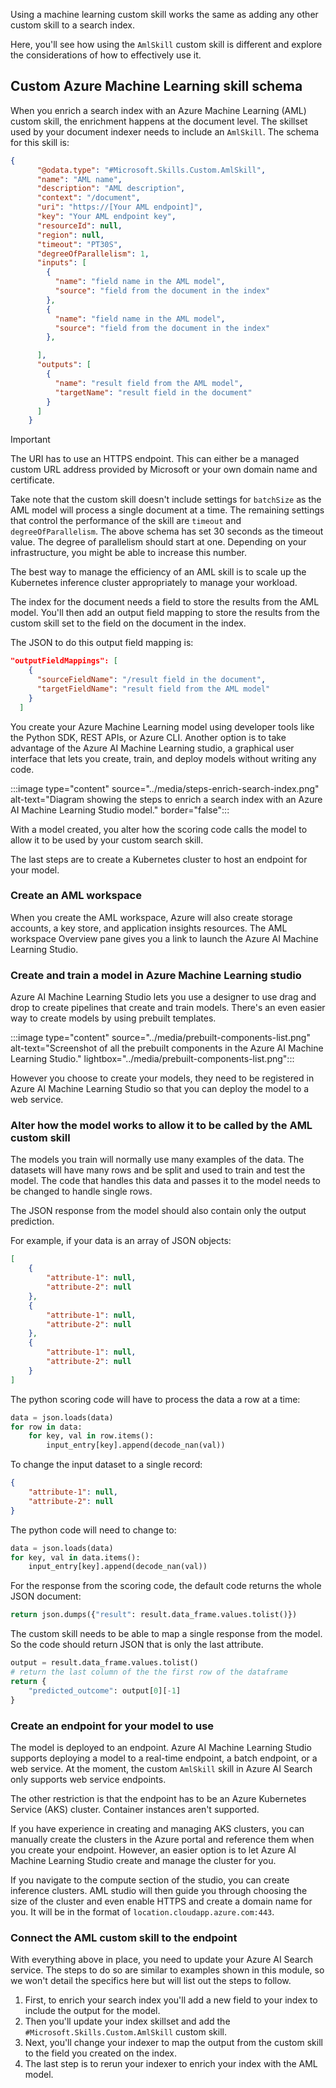 Using a machine learning custom skill works the same as adding any other custom skill to a search index.

Here, you'll see how using the `AmlSkill` custom skill is different and explore the considerations of how to effectively use it.

## Custom Azure Machine Learning skill schema

When you enrich a search index with an Azure Machine Learning (AML) custom skill, the enrichment happens at the document level. The skillset used by your document indexer needs to include an `AmlSkill`. The schema for this skill is:

```json
{
      "@odata.type": "#Microsoft.Skills.Custom.AmlSkill",
      "name": "AML name",
      "description": "AML description",
      "context": "/document",
      "uri": "https://[Your AML endpoint]",
      "key": "Your AML endpoint key",
      "resourceId": null,
      "region": null,
      "timeout": "PT30S",
      "degreeOfParallelism": 1,
      "inputs": [
        {
          "name": "field name in the AML model",
          "source": "field from the document in the index"
        },
        {
          "name": "field name in the AML model",
          "source": "field from the document in the index"
        },

      ],
      "outputs": [
        {
          "name": "result field from the AML model",
          "targetName": "result field in the document"
        }
      ]
    }
```

> [!IMPORTANT]
> The URI has to use an HTTPS endpoint. This can either be a managed custom URL address provided by Microsoft or your own domain name and certificate.

Take note that the custom skill doesn't include settings for `batchSize` as the AML model will process a single document at a time. The remaining settings that control the performance of the skill are `timeout` and `degreeOfParallelism`. The above schema has set 30 seconds as the timeout value. The degree of parallelism should start at one. Depending on your infrastructure, you might be able to increase this number.

The best way to manage the efficiency of an AML skill is to scale up the Kubernetes inference cluster appropriately to manage your workload.

The index for the document needs a field to store the results from the AML model. You'll then add an output field mapping to store the results from the custom skill set to the field on the document in the index.

The JSON to do this output field mapping is:

```json
"outputFieldMappings": [
    {
      "sourceFieldName": "/result field in the document",
      "targetFieldName": "result field from the AML model"
    }
  ]
```

You create your Azure Machine Learning model using developer tools like the Python SDK, REST APIs, or Azure CLI. Another option is to take advantage of the Azure AI Machine Learning studio, a graphical user interface that lets you create, train, and deploy models without writing any code.

:::image type="content" source="../media/steps-enrich-search-index.png" alt-text="Diagram showing the steps to enrich a search index with an Azure AI Machine Learning Studio model." border="false":::

With a model created, you alter how the scoring code calls the model to allow it to be used by your custom search skill.

The last steps are to create a Kubernetes cluster to host an endpoint for your model.

### Create an AML workspace

When you create the AML workspace, Azure will also create storage accounts, a key store, and application insights resources. The AML workspace Overview pane gives you a link to launch the Azure AI Machine Learning Studio.

### Create and train a model in Azure Machine Learning studio

Azure AI Machine Learning Studio  lets you use a designer to use drag and drop to create pipelines that create and train models. There's an even easier way to create models by using prebuilt templates.

:::image type="content" source="../media/prebuilt-components-list.png" alt-text="Screenshot of all the prebuilt components in the Azure AI Machine Learning Studio." lightbox="../media/prebuilt-components-list.png":::

However you choose to create your models, they need to be registered in Azure AI Machine Learning Studio so that you can deploy the model to a web service.

### Alter how the model works to allow it to be called by the AML custom skill

The models you train will normally use many examples of the data. The datasets will have many rows and be split and used to train and test the model. The code that handles this data and passes it to the model needs to be changed to handle single rows.

The JSON response from the model should also contain only the output prediction.

For example, if your data is an array of JSON objects:

```json
[ 
    {
        "attribute-1": null,
        "attribute-2": null
    },
    {
        "attribute-1": null,
        "attribute-2": null
    },
    {
        "attribute-1": null,
        "attribute-2": null
    }
]
```

The python scoring code will have to process the data a row at a time:

```python
data = json.loads(data)
for row in data:
    for key, val in row.items():
        input_entry[key].append(decode_nan(val))
```

To change the input dataset to a single record:

```json
{
    "attribute-1": null,
    "attribute-2": null
}
```

The python code will need to change to:

```python
data = json.loads(data)
for key, val in data.items():
    input_entry[key].append(decode_nan(val))
```

For the response from the scoring code, the default code returns the whole JSON document:

```python
return json.dumps({"result": result.data_frame.values.tolist()})
```

The custom skill needs to be able to map a single response from the model. So the code should return JSON that is only the last attribute.

```python
output = result.data_frame.values.tolist()
# return the last column of the the first row of the dataframe
return {
    "predicted_outcome": output[0][-1]
}
```

### Create an endpoint for your model to use

The model is deployed to an endpoint. Azure AI Machine Learning Studio supports deploying a model to a real-time endpoint, a batch endpoint, or a web service. At the moment, the custom `AmlSkill` skill in Azure AI Search only supports web service endpoints.

The other restriction is that the endpoint has to be an Azure Kubernetes Service (AKS) cluster. Container instances aren't supported.

If you have experience in creating and managing AKS clusters, you can manually create the clusters in the Azure portal and reference them when you create your endpoint. However, an easier option is to let Azure AI Machine Learning Studio create and manage the cluster for you.

If you navigate to the compute section of the studio, you can create inference clusters. AML studio will then guide you through choosing the size of the cluster and even enable HTTPS and create a domain name for you. It will be in the format of `location.cloudapp.azure.com:443`.

### Connect the AML custom skill to the endpoint

With everything above in place, you need to update your Azure AI Search service. The steps to do so are similar to examples shown in this module, so we won't detail the specifics here but will list out the steps to follow.

1. First, to enrich your search index you'll add a new field to your index to include the output for the model.
1. Then you'll update your index skillset and add the `#Microsoft.Skills.Custom.AmlSkill` custom skill.
1. Next, you'll change your indexer to map the output from the custom skill to the field you created on the index.
1. The last step is to rerun your indexer to enrich your index with the AML model.
